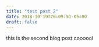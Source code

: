 ```yaml
---
title: "test post 2"
date: 2018-10-19T20:09:51-05:00
draft: false
---
```


this is the second blog post coooool